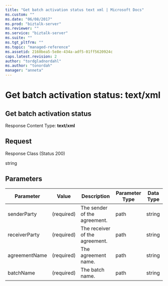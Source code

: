 ```yaml
---
title: "Get batch activation status text xml | Microsoft Docs"
ms.custom: ""
ms.date: "06/08/2017"
ms.prod: "biztalk-server"
ms.reviewer: ""
ms.service: "biztalk-server"
ms.suite: ""
ms.tgt_pltfrm: ""
ms.topic: "managed-reference"
ms.assetid: 2160bea5-5e8e-434a-adf5-01ff5620924c
caps.latest.revision: 2
author: "tordgladnordahl"
ms.author: "tonordah"
manager: "anneta"
---
```

# Get batch activation status: text/xml
## Get batch activation status

  Response Content Type: **text/xml**

Request
---
Response Class (Status 200)

string

Parameters
---


Parameter|Value|Description|Parameter Type|Data Type 
---------|---------|---------|---------|---------
senderParty|(required)|The sender of the agreement.|path|string| 
receiverParty|(required)|The receiver of the agreement.|path|string| 
agreementName|(required)|The agreement name.|path|string| 
batchName|(required)|The batch name.|path|string| 
 
